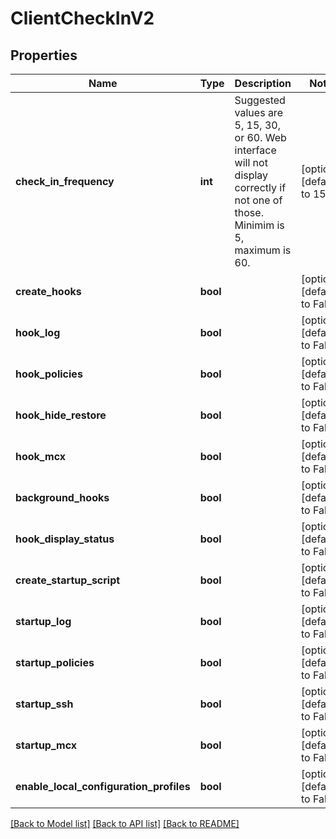 # ClientCheckInV2

## Properties
Name | Type | Description | Notes
------------ | ------------- | ------------- | -------------
**check_in_frequency** | **int** | Suggested values are 5, 15, 30, or 60. Web interface will not display correctly if not one of those. Minimim is 5, maximum is 60. | [optional] [default to 15]
**create_hooks** | **bool** |  | [optional] [default to False]
**hook_log** | **bool** |  | [optional] [default to False]
**hook_policies** | **bool** |  | [optional] [default to False]
**hook_hide_restore** | **bool** |  | [optional] [default to False]
**hook_mcx** | **bool** |  | [optional] [default to False]
**background_hooks** | **bool** |  | [optional] [default to False]
**hook_display_status** | **bool** |  | [optional] [default to False]
**create_startup_script** | **bool** |  | [optional] [default to False]
**startup_log** | **bool** |  | [optional] [default to False]
**startup_policies** | **bool** |  | [optional] [default to False]
**startup_ssh** | **bool** |  | [optional] [default to False]
**startup_mcx** | **bool** |  | [optional] [default to False]
**enable_local_configuration_profiles** | **bool** |  | [optional] [default to False]

[[Back to Model list]](../README.md#documentation-for-models) [[Back to API list]](../README.md#documentation-for-api-endpoints) [[Back to README]](../README.md)


